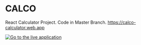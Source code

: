 # CALCO
React Calculator Project. Code in Master Branch.
https://calco-calculator.web.app

[![Go to the live application](https://imgur.com/Rp2uayy.png)](https://calco-calculator.web.app "Go to the live application")
